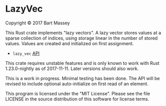 # LazyVec
Copyright &copy; 2017 Bart Massey

This Rust crate implements "lazy vectors". A lazy vector stores
values at a sparse collection of indices, using storage
linear in the number of stored values. Values are
created and initialized on first assignment.

* `lazy_vec` [API](/BartMassey/target/doc/lazy_vec/index.html)

This crate requires unstable features and is only known to
work with Rust 1.23.0-nightly as of 2017-11-11. Later
versions should also work.

This is a work in progress. Minimal testing has been
done. The API will be revised to include optional
auto-initialize on first read of an element.

This program is licensed under the "MIT License".  Please
see the file LICENSE in the source distribution of this
software for license terms.
